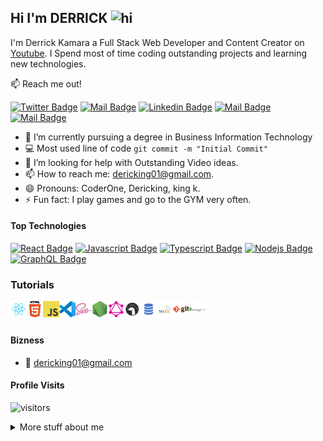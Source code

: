 ## Hi I'm DERRICK <img src="https://user-images.githubusercontent.com/1303154/88677602-1635ba80-d120-11ea-84d8-d263ba5fc3c0.gif" width="28px" alt="hi">

I'm Derrick Kamara a Full Stack Web Developer and Content Creator on [Youtube](https://www.youtube.com/channel/UC0iXIgBWjJ8dWnroFNt4VZg). I Spend most of time coding outstanding projects and learning new technologies.

:mailbox: Reach me out!

[![Twitter Badge](https://img.shields.io/badge/-@Dericking-1ca0f1?style=flat&labelColor=1ca0f1&logo=twitter&logoColor=white&link=https://twitter.com/Derrick11723390)](https://twitter.com/Derrick11723390) [![Mail Badge](https://img.shields.io/badge/-Dericking-e74c3c?style=flat&labelColor=e74c3c&logo=youtube&logoColor=white)](https://www.youtube.com/channel/UC0iXIgBWjJ8dWnroFNt4VZg) [![Linkedin Badge](https://img.shields.io/badge/-Dericking01-0e76a8?style=flat&labelColor=0e76a8&logo=linkedin&logoColor=white)](https://www.linkedin.com/in/dericking01/) [![Mail Badge](https://img.shields.io/badge/-@dericking01-e84393?style=flat&labelColor=e84393&logo=instagram&logoColor=white)](https://instagram.com/leisyarh_) [![Mail Badge](https://img.shields.io/badge/-Dericking-c0392b?style=flat&labelColor=c0392b&logo=gmail&logoColor=white)](mailto:dericking01@gmail.com)

<!-- TODO: Add last video link -->

- 🌱 I’m currently pursuing a degree in Business Information Technology
- :computer: Most used line of code `git commit -m "Initial Commit"`
- 🤔 I’m looking for help with Outstanding Video ideas.
- 📫 How to reach me: dericking01@gmail.com.
- 😄 Pronouns: CoderOne, Dericking, king k.
- ⚡ Fun fact: I play games and go to the GYM very often.

#### Top Technologies

<!-- TODO: Make technologies links takes you to repositories -->

[![React Badge](https://img.shields.io/badge/-React-61DBFB?style=for-the-badge&labelColor=black&logo=react&logoColor=61DBFB)](#) [![Javascript Badge](https://img.shields.io/badge/-Javascript-F0DB4F?style=for-the-badge&labelColor=black&logo=javascript&logoColor=F0DB4F)](#) [![Typescript Badge](https://img.shields.io/badge/-Typescript-007acc?style=for-the-badge&labelColor=black&logo=typescript&logoColor=007acc)](#) [![Nodejs Badge](https://img.shields.io/badge/-Nodejs-3C873A?style=for-the-badge&labelColor=black&logo=node.js&logoColor=3C873A)](#) [![GraphQL Badge](https://img.shields.io/badge/-GraphQl-e535ab?style=for-the-badge&labelColor=black&logo=node.js&logoColor=e535ab)](#)

### Tutorials

[<img align="left" alt="React" width="26px" src="https://raw.githubusercontent.com/github/explore/80688e429a7d4ef2fca1e82350fe8e3517d3494d/topics/react/react.png" />][reactplaylist]

[<img align="left" alt="HTML5" width="26px" src="https://raw.githubusercontent.com/github/explore/80688e429a7d4ef2fca1e82350fe8e3517d3494d/topics/html/html.png" />][htmltutorial]

[<img align="left" alt="JavaScript" width="26px" src="https://raw.githubusercontent.com/github/explore/80688e429a7d4ef2fca1e82350fe8e3517d3494d/topics/javascript/javascript.png" />][javascripttutorial]

[<img align="left" alt="Visual Studio Code" width="26px" src="https://raw.githubusercontent.com/github/explore/80688e429a7d4ef2fca1e82350fe8e3517d3494d/topics/visual-studio-code/visual-studio-code.png" />][vscodetutorial]

<img align="left" alt="Sass" width="26px" src="https://raw.githubusercontent.com/github/explore/80688e429a7d4ef2fca1e82350fe8e3517d3494d/topics/sass/sass.png" />

<img align="left" alt="Node.js" width="26px" src="https://raw.githubusercontent.com/github/explore/80688e429a7d4ef2fca1e82350fe8e3517d3494d/topics/nodejs/nodejs.png" />

<img align="left" alt="GraphQL" width="26px" src="https://raw.githubusercontent.com/github/explore/80688e429a7d4ef2fca1e82350fe8e3517d3494d/topics/graphql/graphql.png" />

<img align="left" alt="Deno" width="26px" src="https://raw.githubusercontent.com/github/explore/361e2821e2dea67711cde99c9c40ed357061cf27/topics/deno/deno.png" />

<img align="left" alt="SQL" width="26px" src="https://raw.githubusercontent.com/github/explore/80688e429a7d4ef2fca1e82350fe8e3517d3494d/topics/sql/sql.png" />

<img align="left" alt="MySQL" width="26px" src="https://raw.githubusercontent.com/github/explore/80688e429a7d4ef2fca1e82350fe8e3517d3494d/topics/mysql/mysql.png" />

<img align="left" alt="Git" width="26px" src="https://raw.githubusercontent.com/github/explore/80688e429a7d4ef2fca1e82350fe8e3517d3494d/topics/git/git.png" />

<img align="left" alt="MongoDB" width="26px" src="https://raw.githubusercontent.com/github/explore/80688e429a7d4ef2fca1e82350fe8e3517d3494d/topics/mongodb/mongodb.png" />

<br />
<br />

#### Bizness

- :email: dericking01@gmail.com


#### Profile Visits 

![visitors](https://visitor-badge.glitch.me/badge?page_id=ipenywis.ipenywis)

<details>
<summary>
  More stuff about me
</summary>

<br >

I love sharing knowledge and working on projects with other developers, and that's why I'm very open to learning.

#### My Passion ?

I use various resources like Udemy Courses, youtube Tutorials and hackerthon challenges to learn Web/Mobile development, coding and design. Including new technologies and frameworks and anything really related to development world.

#### Coding Stats

<!--START_SECTION:waka-->


<!--END_SECTION:waka-->

#### Github Stats

![Derrick's github stats](https://github-readme-stats.vercel.app/api?username=dericking01&count_private=true&theme=tokyonight&hide=contribs,prs)

</details>


[reactplaylist]: https://www.youtube.com/watch?v=KxXXEL-k47Y&list=PLvXDmnBbOF7RnYiZvDwl2Pzcs2kfi10wd
[vscodetutorial]: https://www.youtube.com/watch?v=Bkie2ai8qeE&t=8s
[htmltutorial]: https://www.youtube.com/watch?v=VK6MXVxOsws&t=27s
[javascripttutorial]: https://www.youtube.com/watch?v=D-LHKvmX37E
